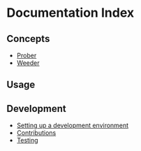 # Documentation Index

## Concepts
* [Prober](concepts/prober.md)
* [Weeder](concepts/weeder.md)

## Usage

## Development

* [Setting up a development environment]()
* [Contributions]()
* [Testing]()
